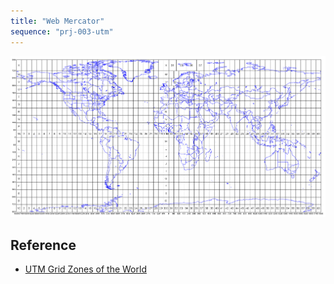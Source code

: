 ```yaml
---
title: "Web Mercator"
sequence: "prj-003-utm"
---
```


![](/assets/images/gis/crs/utmworld.gif)

## Reference

- [UTM Grid Zones of the World](https://www.dmap.co.uk/utmworld.htm)
